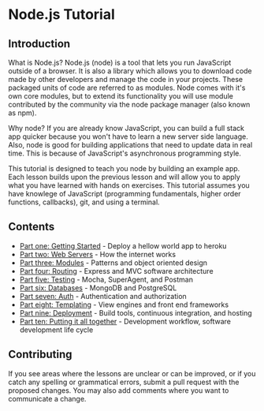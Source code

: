 # Node.js Tutorial

## Introduction

What is Node.js? Node.js (node) is a tool that lets you run JavaScript outside of a browser. It is also a library which allows you to download code made by other developers and manage the code in your projects. These packaged units of code are referred to as modules.  Node comes with it's own core modules, but to extend its functionality you will use module contributed by the community via the node package
manager (also known as npm). 

Why node? If you are already know JavaScript, you can build a full
stack app quicker because you won't have to learn a new server side
language. Also, node is good for building applications that need to update data in real time.  This is because of JavaScript's asynchronous programming style.  

This tutorial is designed to teach you node by building an example app.
Each lesson builds upon the previous lesson and will allow you to apply
what you have learned with hands on exercises.  This tutorial assumes you have knowlege of JavaScript (programming fundamentals, higher order
functions, callbacks), git, and using a terminal.

## Contents

- [Part one: Getting Started](https://github.com/albertaw/Nodejs-tutorial/tree/master/getting-started) - Deploy a hellow world app to heroku
- [Part two: Web Servers](https://github.com/albertaw/Nodejs-tutorial/tree/master/web-servers) - How the internet works
- [Part three: Modules](https://github.com/albertaw/Nodejs-tutorial/tree/master/modules) - Patterns and object oriented design
- [Part four: Routing](https://github.com/albertaw/Nodejs-tutorial/tree/master/routing) - Express and MVC software architecture
- [Part five: Testing](https://github.com/albertaw/Nodejs-tutorial/tree/master/testing) - Mocha, SuperAgent, and Postman
- [Part six: Databases](https://github.com/albertaw/Nodejs-tutorial/tree/master/databases) - MongoDB and PostgreSQL
- [Part seven: Auth](https://github.com/albertaw/Nodejs-tutorial/tree/master/auth) - Authentication and authorization
- [Part eight: Templating](https://github.com/albertaw/Nodejs-tutorial/tree/master/templating) - View engines and front end frameworks
- [Part nine: Deployment](https://github.com/albertaw/Nodejs-tutorial/tree/master/deployment) - Build tools, continuous integration, and hosting
- [Part ten: Putting it all together](https://github.com/albertaw/Nodejs-tutorial/tree/master/capstone) - Development workflow, software development life cycle

## Contributing

If you see areas where the lessons are unclear or can be
improved, or if you catch any spelling or grammatical errors,
submit a pull request with the proposed changes. You may also 
add comments where you want to communicate a change. 

